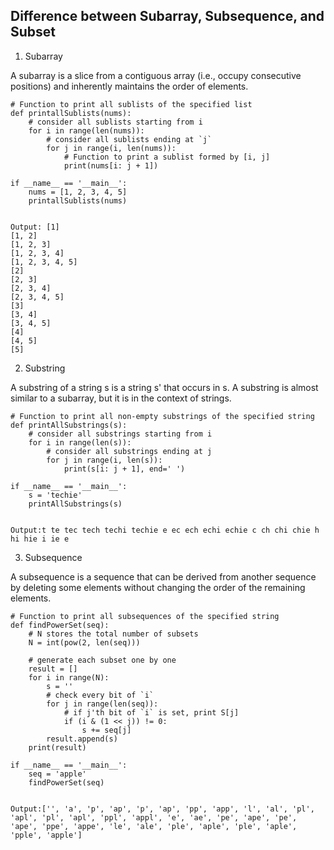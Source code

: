 ## Difference between Subarray, Subsequence, and Subset
1. Subarray

A subarray is a slice from a contiguous array (i.e., occupy consecutive positions) and inherently maintains the order of elements.
```
# Function to print all sublists of the specified list
def printallSublists(nums):
    # consider all sublists starting from i
    for i in range(len(nums)):
        # consider all sublists ending at `j`
        for j in range(i, len(nums)):
            # Function to print a sublist formed by [i, j]
            print(nums[i: j + 1])
 
if __name__ == '__main__':
    nums = [1, 2, 3, 4, 5]
    printallSublists(nums)
 

Output: [1]
[1, 2]
[1, 2, 3]
[1, 2, 3, 4]
[1, 2, 3, 4, 5]
[2]
[2, 3]
[2, 3, 4]
[2, 3, 4, 5]
[3]
[3, 4]
[3, 4, 5]
[4]
[4, 5]
[5]
```

2. Substring

A substring of a string s is a string s' that occurs in s. A substring is almost similar to a subarray, but it is in the context of strings.
```
# Function to print all non-empty substrings of the specified string
def printAllSubstrings(s):
    # consider all substrings starting from i
    for i in range(len(s)):
        # consider all substrings ending at j
        for j in range(i, len(s)):
            print(s[i: j + 1], end=' ')
 
if __name__ == '__main__':
    s = 'techie'
    printAllSubstrings(s)
 

Output:t te tec tech techi techie e ec ech echi echie c ch chi chie h hi hie i ie e
```
3. Subsequence

A subsequence is a sequence that can be derived from another sequence by deleting some elements without changing the order of the remaining elements.
```
# Function to print all subsequences of the specified string
def findPowerSet(seq):
    # N stores the total number of subsets
    N = int(pow(2, len(seq)))
 
    # generate each subset one by one
    result = []
    for i in range(N):
        s = ''
        # check every bit of `i`
        for j in range(len(seq)):
            # if j'th bit of `i` is set, print S[j]
            if (i & (1 << j)) != 0:
                s += seq[j]
        result.append(s)
    print(result)
 
if __name__ == '__main__':
    seq = 'apple'
    findPowerSet(seq)
 

Output:['', 'a', 'p', 'ap', 'p', 'ap', 'pp', 'app', 'l', 'al', 'pl', 'apl', 'pl', 'apl', 'ppl', 'appl', 'e', 'ae', 'pe', 'ape', 'pe', 'ape', 'ppe', 'appe', 'le', 'ale', 'ple', 'aple', 'ple', 'aple', 'pple', 'apple']
```